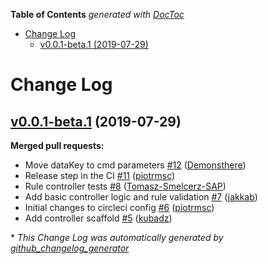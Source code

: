 <!-- START doctoc generated TOC please keep comment here to allow auto update -->
<!-- DON'T EDIT THIS SECTION, INSTEAD RE-RUN doctoc TO UPDATE -->
**Table of Contents**  *generated with [DocToc](https://github.com/thlorenz/doctoc)*

- [Change Log](#change-log)
  - [v0.0.1-beta.1 (2019-07-29)](#v001-beta1-2019-07-29)

<!-- END doctoc generated TOC please keep comment here to allow auto update -->

# Change Log

## [v0.0.1-beta.1](https://github.com/ory/oathkeeper-k8s-controller/tree/v0.0.1-beta.1) (2019-07-29)
**Merged pull requests:**

- Move dataKey to cmd parameters [\#12](https://github.com/ory/oathkeeper-k8s-controller/pull/12) ([Demonsthere](https://github.com/Demonsthere))
- Release step in the CI [\#11](https://github.com/ory/oathkeeper-k8s-controller/pull/11) ([piotrmsc](https://github.com/piotrmsc))
- Rule controller tests [\#8](https://github.com/ory/oathkeeper-k8s-controller/pull/8) ([Tomasz-Smelcerz-SAP](https://github.com/Tomasz-Smelcerz-SAP))
- Add basic controller logic and rule validation [\#7](https://github.com/ory/oathkeeper-k8s-controller/pull/7) ([jakkab](https://github.com/jakkab))
- Initial changes to circleci config [\#6](https://github.com/ory/oathkeeper-k8s-controller/pull/6) ([piotrmsc](https://github.com/piotrmsc))
- Add controller scaffold [\#5](https://github.com/ory/oathkeeper-k8s-controller/pull/5) ([kubadz](https://github.com/kubadz))



\* *This Change Log was automatically generated by [github_changelog_generator](https://github.com/skywinder/Github-Changelog-Generator)*